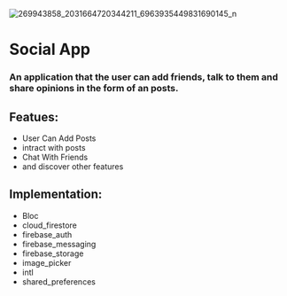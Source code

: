 ![269943858_2031664720344211_6963935449831690145_n](https://user-images.githubusercontent.com/82876394/201559880-86cc2dca-8c75-4727-a9f3-a320a335ce79.jpg)
# Social App
### An application that the user can add friends, talk to them and share opinions in the form of an posts.

## Featues:
- User Can Add Posts
- intract with posts
- Chat With Friends
- and discover other features

## Implementation:
- Bloc
- cloud_firestore
- firebase_auth
- firebase_messaging
- firebase_storage
- image_picker
- intl
- shared_preferences


